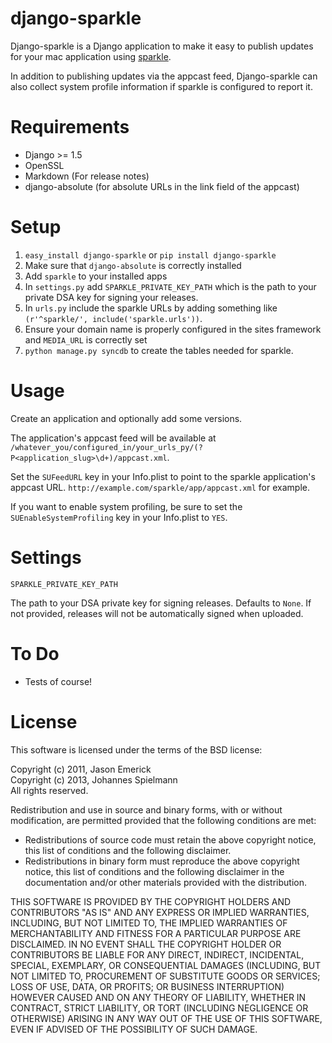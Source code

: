 # django-sparkle

Django-sparkle is a Django application to make it easy to publish updates for your mac application using [sparkle](http://sparkle.andymatuschak.org/).

In addition to publishing updates via the appcast feed, Django-sparkle can also collect system profile information if sparkle is configured to report it.

# Requirements

* Django >= 1.5
* OpenSSL
* Markdown (For release notes)
* django-absolute (for absolute URLs in the link field of the appcast)

# Setup

1. `easy_install django-sparkle` or `pip install django-sparkle`
2. Make sure that `django-absolute` is correctly installed
2. Add `sparkle` to your installed apps
3. In `settings.py` add `SPARKLE_PRIVATE_KEY_PATH` which is the path to your private DSA key for signing your releases.
4. In `urls.py` include the sparkle URLs by adding something like `(r'^sparkle/', include('sparkle.urls'))`.
5. Ensure your domain name is properly configured in the sites framework and `MEDIA_URL` is correctly set
6. `python manage.py syncdb` to create the tables needed for sparkle.

# Usage

Create an application and optionally add some versions.

The application's appcast feed will be available at `/whatever_you/configured_in/your_urls_py/(?P<application_slug>\d+)/appcast.xml`.

Set the `SUFeedURL` key in your Info.plist to point to the sparkle application's appcast URL. `http://example.com/sparkle/app/appcast.xml` for example.

If you want to enable system profiling, be sure to set the `SUEnableSystemProfiling` key in your Info.plist to `YES`.

# Settings

`SPARKLE_PRIVATE_KEY_PATH`

The path to your DSA private key for signing releases.  Defaults to `None`.  If not provided, releases will not be automatically signed when uploaded.

# To Do

* Tests of course!

# License

This software is licensed under the terms of the BSD license:

Copyright (c) 2011, Jason Emerick  
Copyright (c) 2013, Johannes Spielmann  
All rights reserved.

Redistribution and use in source and binary forms, with or without modification, are permitted provided that the following conditions are met:

 * Redistributions of source code must retain the above copyright notice, this list of conditions and the following disclaimer.
 * Redistributions in binary form must reproduce the above copyright notice, this list of conditions and the following disclaimer in the documentation and/or other materials provided with the distribution.

THIS SOFTWARE IS PROVIDED BY THE COPYRIGHT HOLDERS AND CONTRIBUTORS "AS IS" AND ANY EXPRESS OR IMPLIED WARRANTIES, INCLUDING, BUT NOT LIMITED TO, THE IMPLIED WARRANTIES OF MERCHANTABILITY AND FITNESS FOR A PARTICULAR PURPOSE ARE DISCLAIMED. IN NO EVENT SHALL THE COPYRIGHT HOLDER OR CONTRIBUTORS BE LIABLE FOR ANY DIRECT, INDIRECT, INCIDENTAL, SPECIAL, EXEMPLARY, OR CONSEQUENTIAL DAMAGES (INCLUDING, BUT NOT LIMITED TO, PROCUREMENT OF SUBSTITUTE GOODS OR SERVICES; LOSS OF USE, DATA, OR PROFITS; OR BUSINESS INTERRUPTION) HOWEVER CAUSED AND ON ANY THEORY OF LIABILITY, WHETHER IN CONTRACT, STRICT LIABILITY, OR TORT (INCLUDING NEGLIGENCE OR OTHERWISE) ARISING IN ANY WAY OUT OF THE USE OF THIS SOFTWARE, EVEN IF ADVISED OF THE POSSIBILITY OF SUCH DAMAGE.